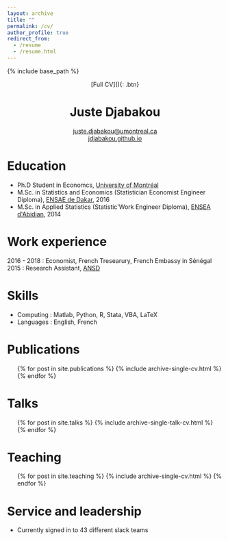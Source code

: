 ```yaml
---
layout: archive
title: ""
permalink: /cv/
author_profile: true
redirect_from:
  - /resume
  - /resume.html
---
```


{% include base_path %}

<p align = "center"> [Full CV](){: .btn} </p>

<h1 align="center">Juste Djabakou</h1>
<p 
align="center"> 
<a href="mailto:juste.djabakou@umontreal.ca" target="_top">juste.djabakou@umontreal.ca</a> 
<br>
<a href="https://jdjabakou.github.io">jdjabakou.github.io</a> 
</p>


Education
======
* Ph.D Student in Economcs, [University of Montréal](https://sceco.umontreal.ca/)
* M.Sc. in Statistics and Economics (Statistician Economist Engineer Diploma), [ENSAE de Dakar](http://ensae.sn/), 2016
* M.Sc. in Applied Statistics (Statistic'Work Engineer Diploma), [ENSEA d'Abidjan](https://ensea.ed.ci/), 2014

Work experience
======
2016 - 2018 : Economist, French Tresearury, French Embassy in Sénégal   
2015 : Research Assistant, [ANSD](ansd.sn)
  
Skills
======
* Computing : Matlab, Python, R, Stata, VBA, LaTeX
* Languages : English, French

Publications
======
  <ul>{% for post in site.publications %}
    {% include archive-single-cv.html %}
  {% endfor %}</ul>
  
Talks
======
  <ul>{% for post in site.talks %}
    {% include archive-single-talk-cv.html %}
  {% endfor %}</ul>
  
Teaching
======
  <ul>{% for post in site.teaching %}
    {% include archive-single-cv.html %}
  {% endfor %}</ul>
  
Service and leadership
======
* Currently signed in to 43 different slack teams

